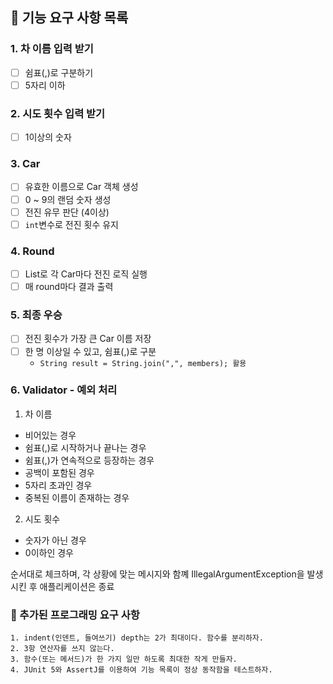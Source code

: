 ## 🚀 기능 요구 사항 목록
### 1. 차 이름 입력 받기
- [ ] 쉼표(,)로 구분하기
- [ ] 5자리 이하

### 2. 시도 횟수 입력 받기
- [ ] 1이상의 숫자

### 3. Car
- [ ] 유효한 이름으로 Car 객체 생성
- [ ] 0 ~ 9의 랜덤 숫자 생성
- [ ] 전진 유무 판단 (4이상)
- [ ] `int`변수로 전진 횟수 유지

### 4. Round
- [ ] List<Car>로 각 Car마다 전진 로직 실행
- [ ] 매 round마다 결과 출력

### 5. 최종 우승
- [ ] 전진 횟수가 가장 큰 Car 이름 저장
- [ ] 한 명 이상일 수 있고, 쉼표(,)로 구분
  - `String result = String.join(",", members); 활용`

### 6. Validator - 예외 처리
1. 차 이름
  - 비어있는 경우
  - 쉼표(,)로 시작하거나 끝나는 경우
  - 쉼표(,)가 연속적으로 등장하는 경우
  - 공백이 포함된 경우
  - 5자리 초과인 경우
  - 중복된 이름이 존재하는 경우

2. 시도 횟수
  - 숫자가 아닌 경우
  - 0이하인 경우

순서대로 체크하며, 각 상황에 맞는 메시지와 함꼐 IllegalArgumentException을 발생시킨 후 애플리케이션은 종료

### 📎 추가된 프로그래밍 요구 사항
```
1. indent(인덴트, 들여쓰기) depth는 2가 최대이다. 함수를 분리하자.
2. 3항 연산자를 쓰지 않는다.
3. 함수(또는 메서드)가 한 가지 일만 하도록 최대한 작게 만들자.
4. JUnit 5와 AssertJ를 이용하여 기능 목록이 정상 동작함을 테스트하자.
```


